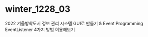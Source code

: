 # winter_1228_03
2022 겨울방학도서 정보 관리 시스템 GUI로 만들기 &amp; 
Event Programming EventListener 4가지 방법 이용해보기
